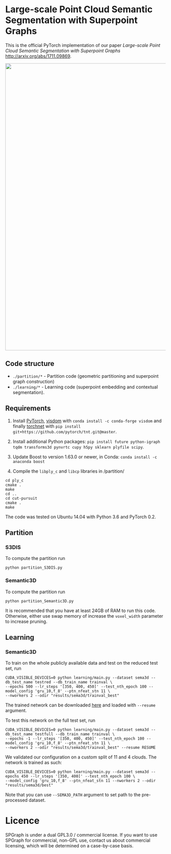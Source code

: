 Large-scale Point Cloud Semantic Segmentation with Superpoint Graphs
=========

This is the official PyTorch implementation of our paper *Large-scale Point Cloud Semantic Segmentation with Superpoint Graphs* <http://arxiv.org/abs/1711.09869>.

<img src="http://imagine.enpc.fr/~simonovm/largescale/teaser.jpg" width="900">


## Code structure
* `./partition/*` - Partition code (geometric partitioning and superpoint graph construction)
* `./learning/*` - Learning code (superpoint embedding and contextual segmentation).


## Requirements

1. Install [PyTorch](https://pytorch.org), [visdom](https://anaconda.org/conda-forge/visdom) with ```conda install -c conda-forge visdom``` and finally [torchnet](https://github.com/pytorch/tnt) with `pip install git+https://github.com/pytorch/tnt.git@master`.

2. Install additional Python packages: `pip install future python-igraph tqdm transforms3d pynvrtc cupy h5py sklearn plyfile scipy`.

3. Update Boost to version 1.63.0 or newer, in Conda: `conda install -c anaconda boost`

4. Compile the ```libply_c``` and ```libcp``` libraries in /partition/
```
cd ply_c
cmake .
make
cd ..
cd cut-pursuit
cmake .
make
```
The code was tested on Ubuntu 14.04 with Python 3.6 and PyTorch 0.2.

## Partition

### S3DIS

To compute the partition run

```python partition_S3DIS.py```

### Semantic3D

To compute the partition run

```python partition_Semantic3D.py```

It is recommended that you have at least 24GB of RAM to run this code. Otherwise, either use swap memory of increase the ```voxel_width``` parameter to increase pruning.

## Learning

### Semantic3D

To train on the whole publicly available data and test on the reduced test set, run
```
CUDA_VISIBLE_DEVICES=0 python learning/main.py --dataset sema3d --db_test_name testred --db_train_name trainval \
--epochs 500 --lr_steps '[350, 400, 450]' --test_nth_epoch 100 --model_config 'gru_10,f_8' --ptn_nfeat_stn 11 \
--nworkers 2 --odir "results/sema3d/trainval_best"
```
The trained network can be downloaded [here](http://imagine.enpc.fr/~simonovm/largescale/model_sema3d_trainval.pth.tar) and loaded with `--resume` argument.


To test this network on the full test set, run
```
CUDA_VISIBLE_DEVICES=0 python learning/main.py --dataset sema3d --db_test_name testfull --db_train_name trainval \
--epochs -1 --lr_steps '[350, 400, 450]' --test_nth_epoch 100 --model_config 'gru_10,f_8' --ptn_nfeat_stn 11 \
--nworkers 2 --odir "results/sema3d/trainval_best" --resume RESUME
```

We validated our configuration on a custom split of 11 and 4 clouds. The network is trained as such:
```
CUDA_VISIBLE_DEVICES=0 python learning/main.py --dataset sema3d --epochs 450 --lr_steps '[350, 400]' --test_nth_epoch 100 \
--model_config 'gru_10,f_8' --ptn_nfeat_stn 11 --nworkers 2 --odir "results/sema3d/best"
```

Note that you can use `--SEMA3D_PATH` argument to set path to the pre-processed dataset.

# Licence

SPGraph is under a dual GPL3.0 / commercial license. If you want to use SPGraph for commercial, non-GPL use, contact us about commercial licensing, which will be determined on a case-by-case basis.
